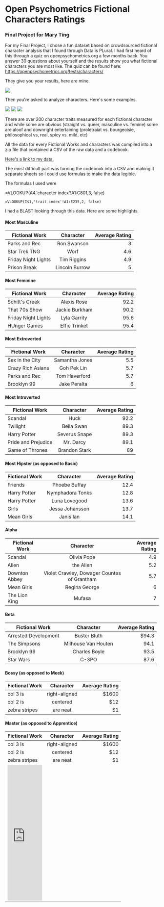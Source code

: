 # Open Psychometrics Fictional Characters Ratings
### Final Project for Mary Ting 

For my Final Project, I chose a fun dataset based on crowdsourced fictional character analysis that I found through Data is PLural. I had first heard of this through a quiz on openpsychometrics.org a few months back. You answer 30 questions about yourself and the results show you what fictional characters you are most like. The quiz can be found here: https://openpsychometrics.org/tests/characters/

They give you your results, here are mine.

![](https://media.journalism.berkeley.edu/upload/2020/08/1597209416df6bc1c.png) 

Then you're asked  to analyze characters. Here's some examples. 

![](https://media.journalism.berkeley.edu/upload/2020/08/15972091669a653d7.png)
![](https://media.journalism.berkeley.edu/upload/2020/08/15972095043b8a9c7.jpg)
![](https://media.journalism.berkeley.edu/upload/2020/08/15972095380bb7e71.jpg)

There are over 200 character traits measured for each fictional character and while some are obvious (straight vs. queer, masculine vs. femine) some are aloof and downright entertaining (proletraiat vs. bourgeoisie, philosophical vs, real, spicy vs. mild, etc) 

All the data for every Fictional Works and characters was compiled into a zip file that contained a CSV of the raw data and a codebook.

[Here's a link to my data.](https://drive.google.com/file/d/1TjTki1PXDLsQdKwqjRiLyo4X3-ioB6Xc/view?usp=sharing)

The most difficult part was turning the codebook into a CSV and making it separate sheets so I could use formulas to make the data legible.

The formulas I used were 

=VLOOKUP(A4,'character index'!A1:C801,3, false)
```
=VLOOKUP(I$1,'trait index'!A1:E235,2, false)
```

I had a BLAST looking through this data. Here are some highlights. 

#### Most Masculine 

| Fictional Work | Character   | Average Rating  |
| ------------- |:-------------:| -----:|
| Parks and Rec   | Ron Swanson| 3 |
| Star Trek TNG | Worf     |   4.6 |
| Friday Night Lights | Tim Riggins     |    4.9 |
| Prison Break | Lincoln Burrow    |    5 |

#### Most Feminine 

| Fictional Work | Character   | Average Rating  |
| ------------- |:-------------:| -----:|
| Schitt's Creek   | Alexis Rose | 92.2|
| That 70s Show  | Jackie Burkham    |   90.2|
| Friday Night Lights| Lyla Garrity     |   95.6 |
| HUnger Games | Effie Trinket  |    95.4 |

#### Most Extroverted 

| Fictional Work | Character   | Average Rating  |
| ------------- |:-------------:| -----:|
| Sex in the City    | Samantha Jones | 5.5|
| Crazy Rich Asians   | Goh Pek Lin    |   5.7|
| Parks and Rec | Tom Haverford     |    5.7 |
| Brooklyn 99 | Jake Peralta   |   6 |

#### Most Introverted

| Fictional Work | Character   | Average Rating  |
| ------------- |:-------------:| -----:|
| Scandal  | Huck | 92.2 |
| Twilight    | Bella Swan   |   89.3|
| Harry Potter | Severus Snape     |    89.3 |
| Pride and Prejudice | Mr. Darcy     |   89.1|
| Game of Thrones | Brandon Stark   |  89 |

#### Most Hipster (as opposed to Basic)

| Fictional Work | Character   | Average Rating  |
| ------------- |:-------------:| -----:|
| Friends   | Phoebe Buffay | 12.4 |
| Harry Potter    | Nymphadora Tonks      |  12.8|
| Harry Potter | Luna Lovegood      |   13.6|
| Girls |  Jessa Johansson    |    13.7 |
| Mean Girls |Janis Ian     |    14.1 |

#### Alpha

| Fictional Work | Character   | Average Rating  |
| ------------- |:-------------:| -----:|
| Scandal | Olivia Pope | 4.9 |
| Alien   |the Alien   | 5.2  |
|Downton Abbey | Violet Crawley, Dowager Countes of Grantham     |  5.7|
| Mean Girls | Regina George    |    6 |
| The Lion King  | Mufasa      |    7 |

#### Beta 

| Fictional Work | Character   | Average Rating  |
| ------------- |:-------------:| -----:|
| Arrested Development     | Buster Bluth | $94.3|
|The Simpsons   | Milhouse Van Houten      |   94.1 |
| Brooklyn 99| Charles Boyle     |    93.5 |
| Star Wars | C-3PO   |    87.6 |

#### Bossy (as opposed to Meek) 

| Fictional Work | Character   | Average Rating  |
| ------------- |:-------------:| -----:|
| col 3 is      | right-aligned | $1600 |
| col 2 is      | centered      |   $12 |
| zebra stripes | are neat      |    $1 |


#### Master (as opposed to Apprentice) 

| Fictional Work | Character   | Average Rating  |
| ------------- |:-------------:| -----:|
| col 3 is      | right-aligned | $1600 |
| col 2 is      | centered      |   $12 |
| zebra stripes | are neat      |    $1 |
<iframe title="The Office -Competence and Work Ethic " aria-label="chart" id="datawrapper-chart-pv8gS" src="https://datawrapper.dwcdn.net/pv8gS/1/" scrolling="no" frameborder="0" style="width: 0; min-width: 100% !important; border: none;" height="442"></iframe><script type="text/javascript">!function(){"use strict";window.addEventListener("message",(function(a){if(void 0!==a.data["datawrapper-height"])for(var e in a.data["datawrapper-height"]){var t=document.getElementById("datawrapper-chart-"+e)||document.querySelector("iframe[src*='"+e+"']");t&&(t.style.height=a.data["datawrapper-height"][e]+"px")}}))}();
</script>
